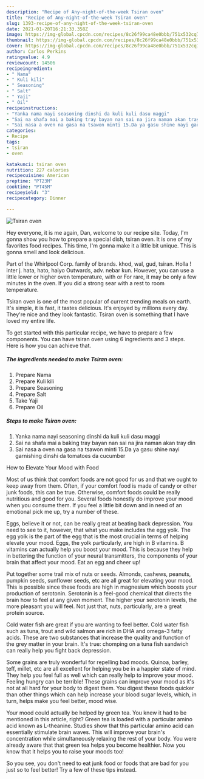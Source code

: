 ```yaml
---
description: "Recipe of Any-night-of-the-week Tsiran oven"
title: "Recipe of Any-night-of-the-week Tsiran oven"
slug: 1393-recipe-of-any-night-of-the-week-tsiran-oven
date: 2021-01-20T16:21:33.358Z
image: https://img-global.cpcdn.com/recipes/8c26f99ca48e0bbb/751x532cq70/tsiran-oven-recipe-main-photo.jpg
thumbnail: https://img-global.cpcdn.com/recipes/8c26f99ca48e0bbb/751x532cq70/tsiran-oven-recipe-main-photo.jpg
cover: https://img-global.cpcdn.com/recipes/8c26f99ca48e0bbb/751x532cq70/tsiran-oven-recipe-main-photo.jpg
author: Carlos Perkins
ratingvalue: 4.9
reviewcount: 14506
recipeingredient:
- " Nama"
- " Kuli kili"
- " Seasoning"
- " Salt"
- " Yaji"
- " Oil"
recipeinstructions:
- "Yanka nama nayi seasoning dinshi da kuli kuli dasu maggi"
- "Sai na shafa mai a baking tray bayan nan sai na jira naman akan tray din"
- "Sai nasa a oven na gasa na tsawon minti 15.Da ya gasu shine nayi garnishing dinshi da tomatoes da cucumber"
categories:
- Recipe
tags:
- tsiran
- oven

katakunci: tsiran oven 
nutrition: 227 calories
recipecuisine: American
preptime: "PT23M"
cooktime: "PT45M"
recipeyield: "3"
recipecategory: Dinner

---
```



![Tsiran oven](https://img-global.cpcdn.com/recipes/8c26f99ca48e0bbb/751x532cq70/tsiran-oven-recipe-main-photo.jpg)

Hey everyone, it is me again, Dan, welcome to our recipe site. Today, I'm gonna show you how to prepare a special dish, tsiran oven. It is one of my favorites food recipes. This time, I'm gonna make it a little bit unique. This is gonna smell and look delicious.

Part of the Whirlpool Corp. family of brands. khod, wal, gud, tsiran. Holla ! inter j. hata, hato, haiyo Outwards, adv. nebar kun. However, you can use a little lower or higher oven temperature, with or For rare, it may be only a few minutes in the oven. If you did a strong sear with a rest to room temperature.

Tsiran oven is one of the most popular of current trending meals on earth. It's simple, it is fast, it tastes delicious. It's enjoyed by millions every day. They're nice and they look fantastic. Tsiran oven is something that I have loved my entire life.


To get started with this particular recipe, we have to prepare a few components. You can have tsiran oven using 6 ingredients and 3 steps. Here is how you can achieve that.

<!--inarticleads1-->

##### The ingredients needed to make Tsiran oven:

1. Prepare  Nama
1. Prepare  Kuli kili
1. Prepare  Seasoning
1. Prepare  Salt
1. Take  Yaji
1. Prepare  Oil




<!--inarticleads2-->

##### Steps to make Tsiran oven:

1. Yanka nama nayi seasoning dinshi da kuli kuli dasu maggi
1. Sai na shafa mai a baking tray bayan nan sai na jira naman akan tray din
1. Sai nasa a oven na gasa na tsawon minti 15.Da ya gasu shine nayi garnishing dinshi da tomatoes da cucumber




How to Elevate Your Mood with Food


Most of us think that comfort foods are not good for us and that we ought to keep away from them. Often, if your comfort food is made of candy or other junk foods, this can be true. Otherwise, comfort foods could be really nutritious and good for you. Several foods honestly do improve your mood when you consume them. If you feel a little bit down and in need of an emotional pick me up, try a number of these.

Eggs, believe it or not, can be really great at beating back depression. You need to see to it, however, that what you make includes the egg yolk. The egg yolk is the part of the egg that is the most crucial in terms of helping elevate your mood. Eggs, the yolk particularly, are high in B vitamins. B vitamins can actually help you boost your mood. This is because they help in bettering the function of your neural transmitters, the components of your brain that affect your mood. Eat an egg and cheer up!

Put together some trail mix of nuts or seeds. Almonds, cashews, peanuts, pumpkin seeds, sunflower seeds, etc are all great for elevating your mood. This is possible since these foods are high in magnesium which boosts your production of serotonin. Serotonin is a feel-good chemical that directs the brain how to feel at any given moment. The higher your serotonin levels, the more pleasant you will feel. Not just that, nuts, particularly, are a great protein source.

Cold water fish are great if you are wanting to feel better. Cold water fish such as tuna, trout and wild salmon are rich in DHA and omega-3 fatty acids. These are two substances that increase the quality and function of the grey matter in your brain. It's true: chomping on a tuna fish sandwich can really help you fight back depression. 

Some grains are truly wonderful for repelling bad moods. Quinoa, barley, teff, millet, etc are all excellent for helping you be in a happier state of mind. They help you feel full as well which can really help to improve your mood. Feeling hungry can be terrible! These grains can improve your mood as it's not at all hard for your body to digest them. You digest these foods quicker than other things which can help increase your blood sugar levels, which, in turn, helps make you feel better, mood wise.

Your mood could actually be helped by green tea. You knew it had to be mentioned in this article, right? Green tea is loaded with a particular amino acid known as L-theanine. Studies show that this particular amino acid can essentially stimulate brain waves. This will improve your brain's concentration while simultaneously relaxing the rest of your body. You were already aware that that green tea helps you become healthier. Now you know that it helps you to raise your moods too!

So you see, you don't need to eat junk food or foods that are bad for you just so to feel better! Try  a few  of  these  tips  instead.

